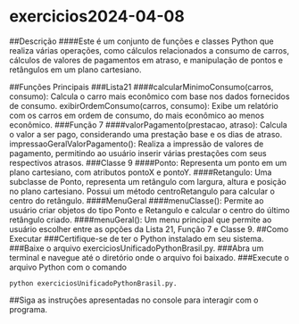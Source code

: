 # exercicios2024-04-08

##Descrição
####Este é um conjunto de funções e classes Python que realiza várias operações, como cálculos relacionados a consumo de carros, cálculos de valores de pagamentos em atraso, e manipulação de pontos e retângulos em um plano cartesiano.

##Funções Principais
###Lista21
####calcularMinimoConsumo(carros, consumo): Calcula o carro mais econômico com base nos dados fornecidos de consumo.
exibirOrdemConsumo(carros, consumo): Exibe um relatório com os carros em ordem de consumo, do mais econômico ao menos econômico.
###Função 7
####valorPagamento(prestacao, atraso): Calcula o valor a ser pago, considerando uma prestação base e os dias de atraso.
impressaoGeralValorPagamento(): Realiza a impressão de valores de pagamento, permitindo ao usuário inserir várias prestações com seus respectivos atrasos.
###Classe 9
####Ponto: Representa um ponto em um plano cartesiano, com atributos pontoX e pontoY.
####Retangulo: Uma subclasse de Ponto, representa um retângulo com largura, altura e posição no plano cartesiano. Possui um método centroRetangulo para calcular o centro do retângulo.
####MenuGeral
####menuClasse(): Permite ao usuário criar objetos do tipo Ponto e Retangulo e calcular o centro do último retângulo criado.
####menuGeral(): Um menu principal que permite ao usuário escolher entre as opções da Lista 21, Função 7 e Classe 9.
##Como Executar
###Certifique-se de ter o Python instalado em seu sistema.
###Baixe o arquivo exerciciosUnificadoPythonBrasil.py.
###Abra um terminal e navegue até o diretório onde o arquivo foi baixado.
###Execute o arquivo Python com o comando 
```
python exerciciosUnificadoPythonBrasil.py.
```
##Siga as instruções apresentadas no console para interagir com o programa.
